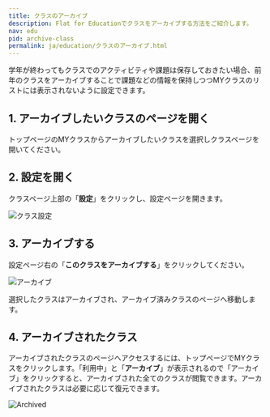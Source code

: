 ```yaml
---
title: クラスのアーカイブ
description: Flat for Educationでクラスをアーカイブする方法をご紹介します。
nav: edu
pid: archive-class
permalink: ja/education/クラスのアーカイブ.html
---
```


学年が終わってもクラスでのアクティビティや課題は保存しておきたい場合、前年のクラスをアーカイブすることで課題などの情報を保持しつつMYクラスのリストには表示されないように設定できます。

##  1. アーカイブしたいクラスのページを開く

トップページのMYクラスからアーカイブしたいクラスを選択しクラスページを開いてください。
<br>


##  2. 設定を開く

クラスページ上部の「**設定**」をクリックし、設定ページを開きます。

![クラス設定](/help/assets/img/edu-ja/class-tab-settings.png)
<br>


##  3. アーカイブする

設定ページ右の「**このクラスをアーカイブする**」をクリックしてください。

![アーカイブ](/help/assets/img/edu-ja/class-tab-settings-archive.png)

選択したクラスはアーカイブされ、アーカイブ済みクラスのページへ移動します。
<br>


##  4. アーカイブされたクラス

アーカイブされたクラスのページへアクセスするには、トップページでMYクラスをクリックします。「利用中」と「**アーカイブ**」が表示されるので「アーカイブ」をクリックすると、アーカイブされた全てのクラスが閲覧できます。アーカイブされたクラスは必要に応じて復元できます。

![Archived](/help/assets/img/edu-ja/classes-archived.png)